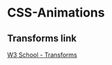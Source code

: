 # CSS-Animations

## Transforms link 
[W3 School - Transforms](https://www.w3schools.com/cssref/css3_pr_transform.asp)